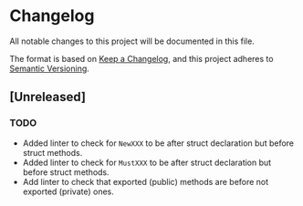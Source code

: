 # Changelog

All notable changes to this project will be documented in this file.

The format is based on [Keep a Changelog](https://keepachangelog.com/en/1.1.0/),
and this project adheres to [Semantic Versioning](https://semver.org/spec/v2.0.0.html).

## [Unreleased]

### TODO

- Added linter to check for `NewXXX` to be after struct declaration but before struct methods.
- Added linter to check for `MustXXX` to be after struct declaration but before struct methods.
- Add linter to check that exported (public) methods are before not exported (private) ones.